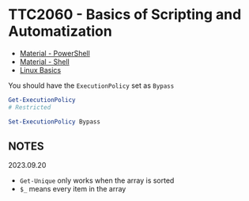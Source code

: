 # TTC2060 - Basics of Scripting and Automatization

- [Material - PowerShell](https://ttc2060.pages.labranet.jamk.fi/Powershell/01-introduction/)
- [Material - Shell](https://ttc2060.pages.labranet.jamk.fi/Shell/01.-Introduction/)
- [Linux Basics](https://hantt.pages.labranet.jamk.fi/ttc1040-material/materials/04_basic_cmds/)

You should have the `ExecutionPolicy` set as `Bypass`

```ps1
Get-ExecutionPolicy
# Restricted
```

```ps1
Set-ExecutionPolicy Bypass
```

NOTES
---

2023.09.20

- `Get-Unique` only works when the array is sorted
- `$_` means every item in the array
